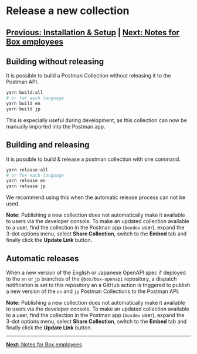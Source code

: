 # Release a new collection

[**Previous:** Installation & Setup](../index.md) |
[**Next:** Notes for Box employees](./boxers.md)
---

## Building without releasing

It is possible to build a Postman Collection without releasing it to the Postman
API.

```sh
yarn build:all
# or for each language
yarn build en
yarn build jp
```

This is especially useful during development, as this collection can now be
manually imported into the Postman app.

## Building and releasing

It is possible to build & release a postman collection with one command.

```sh
yarn release:all
# or for each language
yarn release en
yarn release jp
```

We recommend using this when the automatic release process can not be used.

**Note:** Publishing a new collection does not automatically make it available
to users via the developer console. To make an updated collection available to a
user, find the collection in the Postman app (`boxdev` user), expand the 3-dot
options menu, select **Share Collection**, switch to the **Embed** tab and
finally click the **Update Link** button.


## Automatic releases

When a new version of the English or Japanese OpenAPI spec if deployed to the
`en` or `jp` branches of the `@box/box-openapi` repository, a dispatch
notification is set to this repository an a GitHub action is triggered to
publish a new version of the `en` and `jp` Postman Collections to the Postman
API.

**Note:** Publishing a new collection does not automatically make it available
to users via the developer console. To make an updated collection available to a
user, find the collection in the Postman app (`boxdev` user), expand the 3-dot
options menu, select **Share Collection**, switch to the **Embed** tab and
finally click the **Update Link** button.

---

[**Next:** Notes for Box employees](./boxers.md)
